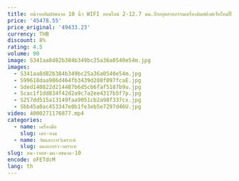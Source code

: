```yaml
---
title: หน้าจอสัมผัสขนาด 10 นิ้ว WIFI ออนไลน์ 2-12.7 มม.ป้ายอุตสาหกรรมเครื่องพิมพ์อิงค์เจ็ทใหม่ปั๊มอัตโนมัติเครื่องพิมพ์อิงค์เจ็ทดิจิตอล
price: '45478.55'
price_original: '49433.23'
currency: THB
discount: 8%
rating: 4.5
volume: 90
image: S341aa8d82b384b349bc25a36a0540e54m.jpg
images:
  - S341aa8d82b384b349bc25a36a0540e54m.jpg
  - S99618daa986d464fb3439d288f097fcaE.jpg
  - Sded140822d214487b6d5cb6faf5187b9u.jpg
  - Scac1f1dd834f42d2a9c7a2ee4317b5f7p.jpg
  - S257dd515a13149faa9051cb2a98f337cx.jpg
  - Sbb45a0ac453347e0b1fe3eb5e7297d46U.jpg
video: 4000271176877.mp4
categories:
  - name: เครื่องมือ
    slug: เคร-องม
  - name: วัดและการวิเคราะห์
    slug: ดและการว-เคราะห
slug: หน-าจอส-มผ-สขนาด-10
encode: oFETdcM
lang: th
---
```

  